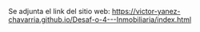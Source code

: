 Se adjunta el link del sitio web: https://victor-yanez-chavarria.github.io/Desaf-o-4---Inmobiliaria/index.html
